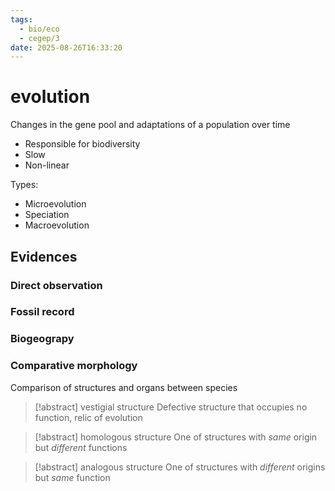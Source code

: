 ```yaml
---
tags:
  - bio/eco
  - cegep/3
date: 2025-08-26T16:33:20
---
```


# evolution

Changes in the gene pool and adaptations of a population over time

- Responsible for biodiversity
- Slow
- Non-linear

Types:

- Microevolution
- Speciation
- Macroevolution

## Evidences

### Direct observation

### Fossil record

### Biogeograpy

### Comparative morphology

Comparison of structures and organs between species

> [!abstract] vestigial structure
> Defective structure that occupies no function, relic of evolution

> [!abstract] homologous structure
> One of structures with *same* origin but *different* functions

> [!abstract] analogous structure
> One of structures with *different* origins but *same* function